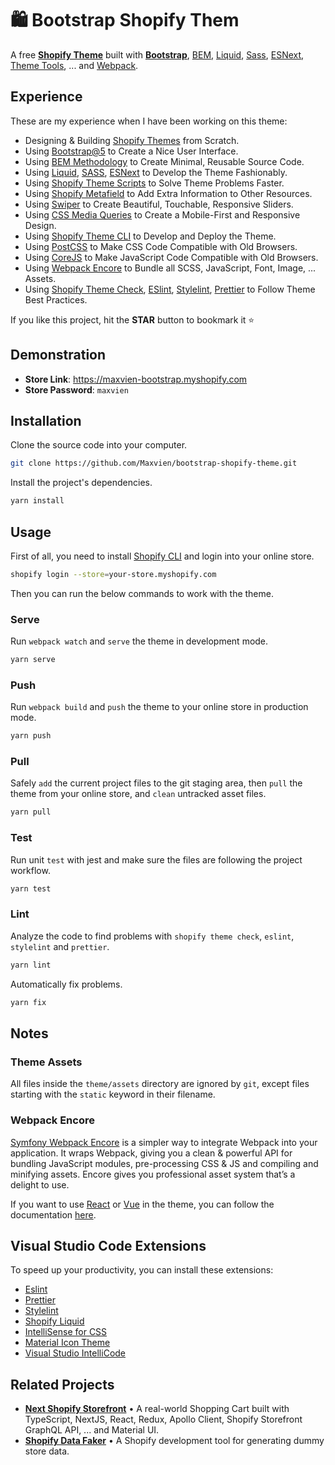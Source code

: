 # 🛍 Bootstrap Shopify Them

A free [**Shopify Theme**](https://github.com/maxvien/bootstrap-shopify-theme) built with [**Bootstrap**](https://getbootstrap.com/), [BEM](http://getbem.com/), [Liquid](https://shopify.github.io/liquid/), [Sass](https://sass-lang.com/), [ESNext](https://en.wikipedia.org/wiki/ECMAScript#ES.Next), [Theme Tools](https://shopify.dev/tools/themes), ... and [Webpack](https://webpack.js.org/).

## Experience

These are my experience when I have been working on this theme:

- Designing & Building [Shopify Themes](https://github.com/maxvien/bootstrap-shopify-theme) from Scratch.
- Using [Bootstrap@5](https://getbootstrap.com/) to Create a Nice User Interface.
- Using [BEM Methodology](http://getbem.com/) to Create Minimal, Reusable Source Code.
- Using [Liquid](https://shopify.github.io/liquid/), [SASS](https://sass-lang.com/), [ESNext](https://en.wikipedia.org/wiki/ECMAScript#ES.Next) to Develop the Theme Fashionably.
- Using [Shopify Theme Scripts](https://github.com/Shopify/theme-scripts) to Solve Theme Problems Faster.
- Using [Shopify Metafield](https://shopify.dev/docs/admin-api/rest/reference/metafield) to Add Extra Information to Other Resources.
- Using [Swiper](https://swiperjs.com/) to Create Beautiful, Touchable, Responsive Sliders.
- Using [CSS Media Queries](https://www.w3schools.com/css/css_rwd_mediaqueries.asp) to Create a Mobile-First and Responsive Design.
- Using [Shopify Theme CLI](https://shopify.dev/themes/tools/cli) to Develop and Deploy the Theme.
- Using [PostCSS](https://postcss.org/) to Make CSS Code Compatible with Old Browsers.
- Using [CoreJS](https://github.com/zloirock/core-js) to Make JavaScript Code Compatible with Old Browsers.
- Using [Webpack Encore](https://github.com/symfony/webpack-encore) to Bundle all SCSS, JavaScript, Font, Image, ... Assets.
- Using [Shopify Theme Check](https://shopify.dev/themes/tools/theme-check), [ESlint](https://eslint.org/), [Stylelint](https://stylelint.io/), [Prettier](https://marketplace.visualstudio.com/items?itemName=esbenp.prettier-vscode) to Follow Theme Best Practices.

If you like this project, hit the **STAR** button to bookmark it ⭐️

## Demonstration

- **Store Link**: https://maxvien-bootstrap.myshopify.com
- **Store Password**: `maxvien`

## Installation

Clone the source code into your computer.

```bash
git clone https://github.com/Maxvien/bootstrap-shopify-theme.git
```

Install the project's dependencies.

```bash
yarn install
```

## Usage

First of all, you need to install [Shopify CLI](https://shopify.dev/apps/tools/cli/installation) and login into your online store.

```bash
shopify login --store=your-store.myshopify.com
```

Then you can run the below commands to work with the theme.

### Serve

Run `webpack watch` and `serve` the theme in development mode.

```bash
yarn serve
```

### Push

Run `webpack build` and `push` the theme to your online store in production mode.

```bash
yarn push
```

### Pull

Safely `add` the current project files to the git staging area, then `pull` the theme from your online store, and `clean` untracked asset files.

```bash
yarn pull
```

### Test

Run unit `test` with jest and make sure the files are following the project workflow.

```bash
yarn test
```

### Lint

Analyze the code to find problems with `shopify theme check`, `eslint`, `stylelint` and `prettier`.

```bash
yarn lint
```

Automatically fix problems.

```bash
yarn fix
```

## Notes

### Theme Assets

All files inside the `theme/assets` directory are ignored by `git`, except files starting with the `static` keyword in their filename.

### Webpack Encore

[Symfony Webpack Encore](https://symfony.com/doc/current/frontend.html) is a simpler way to integrate Webpack into your application. It wraps Webpack, giving you a clean & powerful API for bundling JavaScript modules, pre-processing CSS & JS and compiling and minifying assets. Encore gives you professional asset system that’s a delight to use.

If you want to use [React](https://symfony.com/doc/current/frontend/encore/reactjs.html) or [Vue](https://symfony.com/doc/current/frontend/encore/vuejs.html) in the theme, you can follow the documentation [here](https://symfony.com/doc/current/frontend.html).

## Visual Studio Code Extensions

To speed up your productivity, you can install these extensions:

- [Eslint](https://marketplace.visualstudio.com/items?itemName=dbaeumer.vscode-eslint)
- [Prettier](https://marketplace.visualstudio.com/items?itemName=esbenp.prettier-vscode)
- [Stylelint](https://marketplace.visualstudio.com/items?itemName=stylelint.vscode-stylelint)
- [Shopify Liquid](https://marketplace.visualstudio.com/items?itemName=Shopify.theme-check-vscode)
- [IntelliSense for CSS](https://marketplace.visualstudio.com/items?itemName=Zignd.html-css-class-completion)
- [Material Icon Theme](https://marketplace.visualstudio.com/items?itemName=PKief.material-icon-theme)
- [Visual Studio IntelliCode](https://marketplace.visualstudio.com/items?itemName=VisualStudioExptTeam.vscodeintellicode)

## Related Projects

- **[Next Shopify Storefront](https://github.com/Maxvien/next-shopify-storefront)** • A real-world Shopping Cart built with TypeScript, NextJS, React, Redux, Apollo Client, Shopify Storefront GraphQL API, ... and Material UI.
- **[Shopify Data Faker](https://github.com/Maxvien/shopify-data-faker)** • A Shopify development tool for generating dummy store data.
